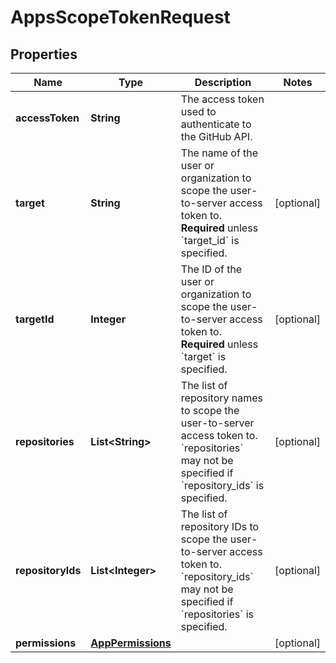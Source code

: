 

# AppsScopeTokenRequest


## Properties

| Name | Type | Description | Notes |
|------------ | ------------- | ------------- | -------------|
|**accessToken** | **String** | The access token used to authenticate to the GitHub API. |  |
|**target** | **String** | The name of the user or organization to scope the user-to-server access token to. **Required** unless &#x60;target_id&#x60; is specified. |  [optional] |
|**targetId** | **Integer** | The ID of the user or organization to scope the user-to-server access token to. **Required** unless &#x60;target&#x60; is specified. |  [optional] |
|**repositories** | **List&lt;String&gt;** | The list of repository names to scope the user-to-server access token to. &#x60;repositories&#x60; may not be specified if &#x60;repository_ids&#x60; is specified. |  [optional] |
|**repositoryIds** | **List&lt;Integer&gt;** | The list of repository IDs to scope the user-to-server access token to. &#x60;repository_ids&#x60; may not be specified if &#x60;repositories&#x60; is specified. |  [optional] |
|**permissions** | [**AppPermissions**](AppPermissions.md) |  |  [optional] |



